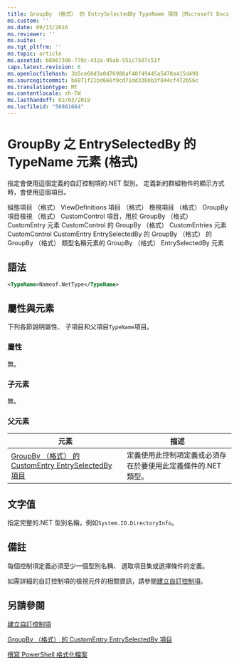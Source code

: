 ```yaml
---
title: GroupBy （格式） 的 EntrySelectedBy TypeName 項目 |Microsoft Docs
ms.custom: ''
ms.date: 09/13/2016
ms.reviewer: ''
ms.suite: ''
ms.tgt_pltfrm: ''
ms.topic: article
ms.assetid: b8b6739b-770c-432a-95ab-551c7507c51f
caps.latest.revision: 6
ms.openlocfilehash: 3b5ce60d3a0d76988af48f49445a5478a415d498
ms.sourcegitcommit: b6871f21bd666f9cd71dd336bb3f844cf472b56c
ms.translationtype: MT
ms.contentlocale: zh-TW
ms.lasthandoff: 02/03/2019
ms.locfileid: "56861664"
---
```

# <a name="typename-element-for-entryselectedby-for-groupby-format"></a>GroupBy 之 EntrySelectedBy 的 TypeName 元素 (格式)

指定會使用這個定義的自訂控制項的.NET 型別。 定義新的群組物件的顯示方式時，會使用這個項目。

組態項目 （格式） ViewDefinitions 項目 （格式） 檢視項目 （格式） GroupBy 項目檢視 （格式） CustomControl 項目，用於 GroupBy （格式） CustomEntry 元素 CustomControl 的 GroupBy （格式） CustomEntries 元素CustomControl CustomEntry EntrySelectedBy 的 GroupBy （格式） 的 GroupBy （格式） 類型名稱元素的 GroupBy （格式） EntrySelectedBy 元素

## <a name="syntax"></a>語法

```xml
<TypeName>Nameof.NetType</TypeName>
```

## <a name="attributes-and-elements"></a>屬性與元素

下列各節說明屬性、 子項目和父項目`TypeName`項目。

### <a name="attributes"></a>屬性

無。

### <a name="child-elements"></a>子元素

無。

### <a name="parent-elements"></a>父元素

|元素|描述|
|-------------|-----------------|
|[GroupBy （格式） 的 CustomEntry EntrySelectedBy 項目](./entryselectedby-element-for-customentry-for-groupby-format.md)|定義使用此控制項定義或必須存在於要使用此定義條件的.NET 類型。|

## <a name="text-value"></a>文字值

指定完整的.NET 型別名稱，例如`System.IO.DirectoryInfo`。

## <a name="remarks"></a>備註

每個控制項定義必須至少一個型別名稱、 選取項目集或選擇條件的定義。

如需詳細的自訂控制項的檢視元件的相關資訊，請參閱[建立自訂控制項](./creating-custom-controls.md)。

## <a name="see-also"></a>另請參閱

[建立自訂控制項](./creating-custom-controls.md)

[GroupBy （格式） 的 CustomEntry EntrySelectedBy 項目](./entryselectedby-element-for-customentry-for-groupby-format.md)

[撰寫 PowerShell 格式化檔案](./writing-a-powershell-formatting-file.md)
